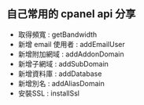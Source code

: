 ## 自己常用的 cpanel api 分享
* 取得頻寬 : getBandwidth
* 新增 email 使用者 : addEmailUser
* 新增附加網域 : addAddonDomain
* 新增子網域 : addSubDomain
* 新增資料庫 : addDatabase
* 新增別名 : addAliasDomain
* 安裝SSL : installSsl
